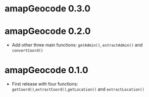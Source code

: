# amapGeocode 0.3.0

# amapGeocode 0.2.0
* Add other three main functions: `getAdmin()`, `extractAdmin()` and `convertCoord()`

# amapGeocode 0.1.0

* First release with four functions: `getCoord()`,`extractCoord()`,`getLocation()` and `extractLocation()`
